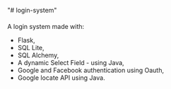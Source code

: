 "# login-system" 


####

A login system made with:
- Flask,
- SQL Lite,
- SQL Alchemy,
- A dynamic Select Field - using Java,
- Google and Facebook authentication using Oauth,
- Google locate API using Java.
